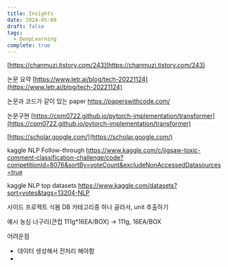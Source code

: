 ```yaml
---
title: Insights
date: 2024-05-08
draft: false
tags:
  - DeepLearning
complete: true
---
```

[https://chanmuzi.tistory.com/243](https://chanmuzi.tistory.com/243)

논문 요약
[https://www.letr.ai/blog/tech-20221124](https://www.letr.ai/blog/tech-20221124)

논문과 코드가 같이 있는 paper
https://paperswithcode.com/


논문구현
[https://cpm0722.github.io/pytorch-implementation/transformer](https://cpm0722.github.io/pytorch-implementation/transformer)

[https://scholar.google.com/](https://scholar.google.com/)


kaggle NLP Follow-through
https://www.kaggle.com/c/jigsaw-toxic-comment-classification-challenge/code?competitionId=8076&sortBy=voteCount&excludeNonAccessedDatasources=true

kaggle NLP top datasets
https://www.kaggle.com/datasets?sort=votes&tags=13204-NLP

사이드 프로젝트
식봄 DB 카테고리중 하나 골라서, unit 추출하기

예시
농심 너구리(큰컵 111g*16EA/BOX) → 111g, 16EA/BOX

어려운점
- 데이터 생성해서 전처리 해야함
- 